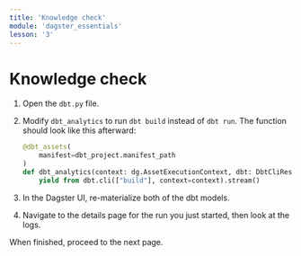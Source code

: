```yaml
---
title: 'Knowledge check'
module: 'dagster_essentials'
lesson: '3'
---
```


# Knowledge check

1. Open the `dbt.py` file.

2. Modify `dbt_analytics` to run `dbt build` instead of `dbt run`. The function should look like this afterward:

   ```python
   @dbt_assets(
       manifest=dbt_project.manifest_path
   )
   def dbt_analytics(context: dg.AssetExecutionContext, dbt: DbtCliResource):
       yield from dbt.cli(["build"], context=context).stream()
   ```

3. In the Dagster UI, re-materialize both of the dbt models.

4. Navigate to the details page for the run you just started, then look at the logs.

When finished, proceed to the next page.